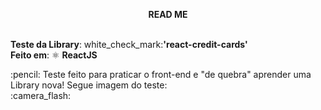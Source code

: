 **<p align="center">READ ME** <p/> <br />
**Teste da Library**: white_check_mark:**'react-credit-cards'** <br />
**Feito em**:  ⚛️ **ReactJS**
<p />
:pencil: Teste feito para praticar o front-end e "de quebra" aprender uma Library nova! Segue imagem do teste: <br />
:camera_flash: <br />

